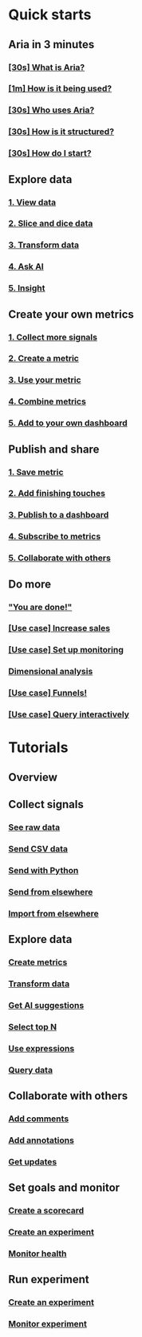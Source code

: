 # Quick starts
## Aria in 3 minutes 
### [[30s] What is Aria?](xref:developers/quick-starts/1_view)
### [[1m] How is it being used?](xref:developers/quick-starts/1_view)
### [[30s] Who uses Aria?](xref:developers/quick-starts/1_view)
### [[30s] How is it structured?](xref:developers/quick-starts/1_view)
### [[30s] How do I start?](xref:developers/quick-starts/1_view)
## Explore data
### [1. View data](xref:developers/quick-starts/1_view)
### [2. Slice and dice data](xref:developers/quick-starts/2_slice)
### [3. Transform data](xref:developers/quick-starts/3_transform)
### [4. Ask AI](xref:developers/quick-starts/4_askai)
### [5. Insight](xref:developers/get-started/5_insight)
## Create your own metrics
### [1. Collect more signals](xref:developers/quick-starts/1_view)
### [2. Create a metric](xref:developers/quick-starts/1_view)
### [3. Use your metric](xref:developers/quick-starts/1_view)
### [4. Combine metrics](xref:developers/quick-starts/1_view)
### [5. Add to your own dashboard](xref:developers/quick-starts/1_view)
## Publish and share
### [1. Save metric](xref:developers/quick-starts/1_view)
### [2. Add finishing touches](xref:developers/quick-starts/1_view)
### [3. Publish to a dashboard](xref:developers/quick-starts/1_view)
### [4. Subscribe to metrics](xref:developers/quick-starts/1_view)
### [5. Collaborate with others](xref:developers/quick-starts/1_view)
## Do more
### ["You are done!"](xref:developers/quick-starts/1_view)
### [[Use case] Increase sales](xref:developers/quick-starts/1_view)
### [[Use case] Set up monitoring](xref:developers/quick-starts/1_view)
### [Dimensional analysis](xref:developers/quick-starts/1_view)
### [[Use case] Funnels!](xref:developers/quick-starts/1_view)
### [[Use case] Query interactively](xref:developers/quick-starts/1_view)

# Tutorials
## Overview 
## Collect signals
### [See raw data](xref:developers/quick-starts/1_view)
### [Send CSV data](xref:developers/quick-starts/1_view)
### [Send with Python](xref:developers/quick-starts/1_view)
### [Send from elsewhere](xref:developers/quick-starts/1_view)
### [Import from elsewhere](xref:developers/quick-starts/1_view)
## Explore data 
### [Create metrics](xref:developers/quick-starts/1_view)
### [Transform data](xref:developers/quick-starts/1_view)
### [Get AI suggestions](xref:developers/quick-starts/1_view)
### [Select top N](xref:developers/quick-starts/1_view)
### [Use expressions](xref:developers/quick-starts/1_view)
### [Query data](xref:developers/quick-starts/1_view)
## Collaborate with others
### [Add comments](xref:developers/quick-starts/1_view)
### [Add annotations](xref:developers/quick-starts/1_view)
### [Get updates](xref:developers/quick-starts/1_view)
## Set goals and monitor
### [Create a scorecard](xref:developers/quick-starts/1_view)
### [Create an experiment](xref:developers/quick-starts/1_view)
### [Monitor health](xref:developers/quick-starts/1_view)
## Run experiment
### [Create an experiment](xref:developers/quick-starts/1_view)
### [Monitor experiment](xref:developers/quick-starts/1_view)
